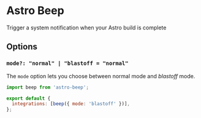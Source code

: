 # Astro Beep

Trigger a system notification when your Astro build is complete

## Options

### `mode?: "normal" | "blastoff = "normal"`

The `mode` option lets you choose between normal mode and _blastoff_ mode.

```js
import beep from 'astro-beep';

export default {
  integrations: [beep({ mode: 'blastoff' })],
};
```
